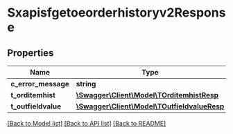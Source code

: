 # Sxapisfgetoeorderhistoryv2Response

## Properties
Name | Type | Description | Notes
------------ | ------------- | ------------- | -------------
**c_error_message** | **string** |  | [optional] 
**t_orditemhist** | [**\Swagger\Client\Model\TOrditemhistResp**](TOrditemhistResp.md) |  | [optional] 
**t_outfieldvalue** | [**\Swagger\Client\Model\TOutfieldvalueResp**](TOutfieldvalueResp.md) |  | [optional] 

[[Back to Model list]](../README.md#documentation-for-models) [[Back to API list]](../README.md#documentation-for-api-endpoints) [[Back to README]](../README.md)


